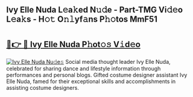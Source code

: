 ## Ivy Elle Nuda L𝚎a𝚔ed N𝚞𝚍e - Part-TMG Vi𝚍𝚎o L𝚎a𝚔s - H𝚘𝚝 O𝚗𝚕yf𝚊ns P𝚑𝚘tos MmF51

# <h2><a href="http://kfbsdh3.oniu.top/?m=Ivy+Elle+Nuda">🔗👉 🔴 Ivy Elle Nuda P𝚑ot𝚘𝚜 V𝚒d𝚎o</a></h2>

[![Ivy Elle Nuda Nu𝚍e𝚜](https://i.imgur.com/0qMVB7G.gif)](http://kfbsdh3.oniu.top/?m=Ivy+Elle+Nuda)
Social media thought leader Ivy Elle Nuda, celebrated for sharing dance and lifestyle information through performances and personal blogs. Gifted costume designer assistant Ivy Elle Nuda, famed for their exceptional skills and accomplishments in assisting costume designers.  

